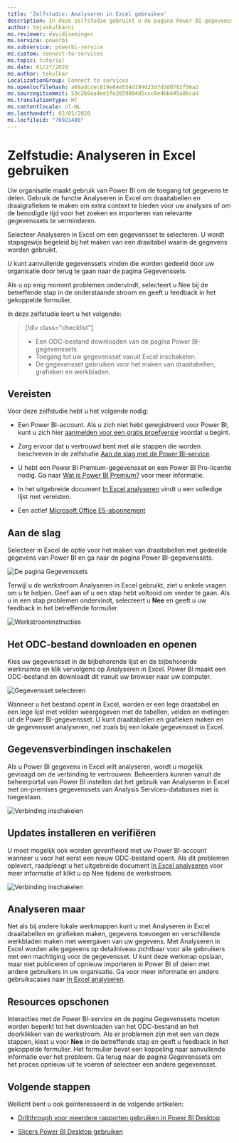 ```yaml
---
title: 'Zelfstudie: Analyseren in Excel gebruiken'
description: In deze zelfstudie gebruikt u de pagina Power BI-gegevenssets om gegevenssets te importeren in Excel.
author: tejaskulkarni
ms.reviewer: davidiseminger
ms.service: powerbi
ms.subservice: powerbi-service
ms.custom: connect-to-services
ms.topic: tutorial
ms.date: 01/27/2020
ms.author: tekulkar
LocalizationGroup: Connect to services
ms.openlocfilehash: a68adccec019e64e554d199d23d7dddd782f56a2
ms.sourcegitcommit: 53c2b5ea4ee1fe2659804d5ccc8e4bb445a8bcad
ms.translationtype: HT
ms.contentlocale: nl-NL
ms.lasthandoff: 02/01/2020
ms.locfileid: "76921480"
---
```

# <a name="tutorial-use-analyze-in-excel"></a>Zelfstudie: Analyseren in Excel gebruiken

Uw organisatie maakt gebruik van Power BI om de toegang tot gegevens te delen. Gebruik de functie Analyseren in Excel om draaitabellen en draaigrafieken te maken om extra context te bieden voor uw analyses of om de benodigde tijd voor het zoeken en importeren van relevante gegevenssets te verminderen.

Selecteer Analyseren in Excel om een gegevensset te selecteren. U wordt stapsgewijs begeleid bij het maken van een draaitabel waarin de gegevens worden gebruikt.  

U kunt aanvullende gegevenssets vinden die worden gedeeld door uw organisatie door terug te gaan naar de pagina Gegevenssets.

Als u op enig moment problemen ondervindt, selecteert u Nee bij de betreffende stap in de onderstaande stroom en geeft u feedback in het gekoppelde formulier.  

In deze zelfstudie leert u het volgende:

> [!div class="checklist"]
> * Een ODC-bestand downloaden van de pagina Power BI-gegevenssets.
> * Toegang tot uw gegevensset vanuit Excel inschakelen.
> * De gegevensset gebruiken voor het maken van draaitabellen, grafieken en werkbladen.

## <a name="prerequisites"></a>Vereisten

Voor deze zelfstudie hebt u het volgende nodig:

* Een Power BI-account. Als u zich niet hebt geregistreerd voor Power BI, kunt u zich hier [aanmelden voor een gratis proefversie](https://app.powerbi.com/signupredirect?pbi_source=web) voordat u begint.

* Zorg ervoor dat u vertrouwd bent met alle stappen die worden beschreven in de zelfstudie [Aan de slag met de Power BI-service](https://docs.microsoft.com/power-bi/service-get-started).

* U hebt een Power BI Premium-gegevensset en een Power BI Pro-licentie nodig. Ga naar [Wat is Power BI Premium?](https://docs.microsoft.com/power-bi/service-premium-what-is) voor meer informatie.

* In het uitgebreide document [In Excel analyseren](https://docs.microsoft.com/power-bi/service-analyze-in-excel#requirements) vindt u een volledige lijst met vereisten.

* Een actief [Microsoft Office E5-abonnement](https://www.microsoft.com/microsoft-365/business/office-365-enterprise-e5-business-software?activetab=pivot%3aoverviewtab)

## <a name="get-started"></a>Aan de slag

Selecteer in Excel de optie voor het maken van draaitabellen met gedeelde gegevens van Power BI en ga naar de pagina Power BI-gegevenssets.

![De pagina Gegevenssets](media/service-tutorial-analyze-in-excel/tutorial-analyze-in-excel-01.png)

Terwijl u de werkstroom Analyseren in Excel gebruikt, ziet u enkele vragen om u te helpen. Geef aan of u een stap hebt voltooid om verder te gaan. Als u in een stap problemen ondervindt, selecteert u **Nee** en geeft u uw feedback in het betreffende formulier.

![Werkstroominstructies](media/service-tutorial-analyze-in-excel/tutorial-analyze-in-excel-02.png)

## <a name="download-and-open-the-odc-file"></a>Het ODC-bestand downloaden en openen

Kies uw gegevensset in de bijbehorende lijst en de bijbehorende werkruimte en klik vervolgens op Analyseren in Excel. Power BI maakt een ODC-bestand en downloadt dit vanuit uw browser naar uw computer.

![Gegevensset selecteren](media/service-tutorial-analyze-in-excel/tutorial-analyze-in-excel-03.png)

Wanneer u het bestand opent in Excel, worden er een lege draaitabel en een lege lijst met velden weergegeven met de tabellen, velden en metingen uit de Power BI-gegevensset. U kunt draaitabellen en grafieken maken en de gegevensset analyseren, net zoals bij een lokale gegevensset in Excel.

## <a name="enable-data-connections"></a>Gegevensverbindingen inschakelen

Als u Power BI gegevens in Excel wilt analyseren, wordt u mogelijk gevraagd om de verbinding te vertrouwen. Beheerders kunnen vanuit de beheerportal van Power BI instellen dat het gebruik van Analyseren in Excel met on-premises gegevenssets van Analysis Services-databases niet is toegestaan.

![Verbinding inschakelen](media/service-tutorial-analyze-in-excel/tutorial-analyze-in-excel-04.png)

## <a name="install-updates-and-authenticate"></a>Updates installeren en verifiëren

U moet mogelijk ook worden geverifieerd met uw Power BI-account wanneer u voor het eerst een nieuw ODC-bestand opent.  Als dit problemen oplevert, raadpleegt u het uitgebreide document [In Excel analyseren](https://docs.microsoft.com/power-bi/service-analyze-in-excel#sign-in-to-power-bi ) voor meer informatie of klikt u op Nee tijdens de werkstroom.

![Verbinding inschakelen](media/service-tutorial-analyze-in-excel/tutorial-analyze-in-excel-05.png)

## <a name="analyze-away"></a>Analyseren maar

Net als bij andere lokale werkmappen kunt u met Analyseren in Excel draaitabellen en grafieken maken, gegevens toevoegen en verschillende werkbladen maken met weergaven van uw gegevens. Met Analyseren in Excel worden alle gegevens op detailniveau zichtbaar voor alle gebruikers met een machtiging voor de gegevensset. U kunt deze werkmap opslaan, maar niet publiceren of opnieuw importeren in Power BI of delen met andere gebruikers in uw organisatie. Ga voor meer informatie en andere gebruikscases naar [In Excel analyseren](https://docs.microsoft.com/power-bi/service-analyze-in-excel#analyze-away).

## <a name="clean-up-resources"></a>Resources opschonen

Interacties met de Power BI-service en de pagina Gegevenssets moeten worden beperkt tot het downloaden van het ODC-bestand en het doorklikken van de werkstroom. Als er problemen zijn met een van deze stappen, kiest u voor **Nee** in de betreffende stap en geeft u feedback in het gekoppelde formulier. Het formulier bevat een koppeling naar aanvullende informatie over het probleem. Ga terug naar de pagina Gegevenssets om het proces opnieuw uit te voeren of selecteer een andere gegevensset.

## <a name="next-steps"></a>Volgende stappen

Wellicht bent u ook geïnteresseerd in de volgende artikelen:

* [Drillthrough voor meerdere rapporten gebruiken in Power BI Desktop](https://docs.microsoft.com/power-bi/desktop-cross-report-drill-through)

* [Slicers Power BI Desktop gebruiken](https://docs.microsoft.com/power-bi/visuals/power-bi-visualization-slicers)

